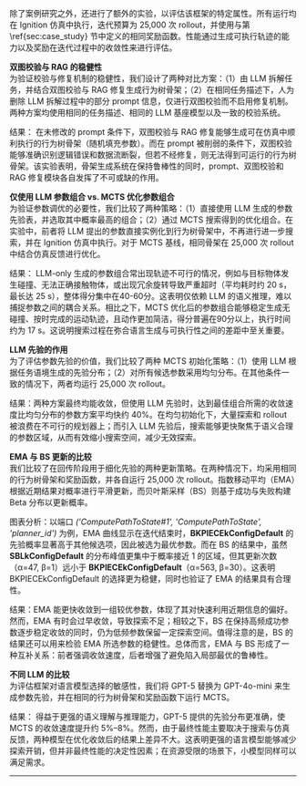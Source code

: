 
除了案例研究之外，还进行了额外的实验，以评估该框架的特定属性。所有运行均在 Ignition 仿真中执行，迭代预算为 25,000 次 rollout，并使用与第 \ref{sec:case_study} 节中定义的相同奖励函数。性能通过生成可执行轨迹的能力以及奖励在迭代过程中的收敛性来进行评估。

**双图校验与 RAG 的稳健性**  
为验证校验与修复机制的稳健性，我们设计了两种对比方案：（1）由 LLM 拆解任务，并结合双图校验与 RAG 修复生成行为树骨架；（2）在相同任务描述下，人为删除 LLM 拆解过程中的部分 prompt 信息，仅进行双图校验而不启用修复机制。两种方案均使用相同的任务描述、相同的 LLM 基座模型以及一致的校验系统。

结果： 在未修改的 prompt 条件下，双图校验与 RAG 修复能够生成可在仿真中顺利执行的行为树骨架（随机填充参数）。而在 prompt 被削弱的条件下，双图校验能够准确识别逻辑错误和数据流断裂，但若不经修复，则无法得到可运行的行为树骨架。该实验表明，骨架生成系统在保持鲁棒性的同时，prompt、双图校验和 RAG 修复模块各自发挥了不可或缺的作用。

**仅使用 LLM 参数组合 vs. MCTS 优化参数组合**  
为验证参数调优的必要性，我们比较了两种策略：（1）直接使用 LLM 生成的参数先验表，并选取其中概率最高的组合；（2）通过 MCTS 搜索得到的优化组合。在实验中，前者将 LLM 提出的参数直接实例化到行为树骨架中，不再进行进一步搜索，并在 Ignition 仿真中执行。对于 MCTS 基线，相同骨架在 25,000 次 rollout 中结合仿真反馈进行优化。

结果： LLM-only 生成的参数组合常出现轨迹不可行的情况，例如与目标物体发生碰撞、无法正确接触物体，或出现冗余旋转导致严重超时（平均耗时约 20 s，最长达 25 s），整体得分集中在40-60分。这表明仅依赖 LLM 的语义推理，难以捕捉参数之间的耦合关系。相比之下，MCTS 优化后的参数组合能够稳定生成无碰撞、按时完成的运动轨迹，且动作更加简洁，得分普遍在90分以上，执行时间约为 17 s。这说明搜索过程在弥合语言生成与可执行性之间的差距中至关重要。

**LLM 先验的作用**  
为了评估参数先验的价值，我们比较了两种 MCTS 初始化策略：（1）使用 LLM 根据任务语境生成的先验分布；（2）对所有候选参数采用均匀分布。在其他条件一致的情况下，两者均运行 25,000 次 rollout。

结果：两种方案最终均能收敛，但使用 LLM 先验时，达到最佳组合所需的收敛速度比均匀分布的参数方案平均快约 40%。在均匀初始化下，大量探索和 rollout 被浪费在不可行的规划器上；而引入 LLM 先验后，搜索能够更快聚焦于语义合理的参数区域，从而有效缩小搜索空间，减少无效探索。


**EMA 与 BS 更新的比较**  
我们比较了在回传阶段用于细化先验的两种更新策略。在两种情况下，均采用相同的行为树骨架和奖励函数，并各自运行 25,000 次 rollout。指数移动平均（EMA）根据近期结果对概率进行平滑更新，而贝叶斯采样（BS）则基于成功与失败构建 Beta 分布以更新概率。

图表分析：以端口 _('ComputePathToState#1', 'ComputePathToState', 'planner_id')_ 为例，EMA 曲线显示在迭代结束时，**BKPIECEkConfigDefault** 的先验概率显著高于其他候选项，因此被选为最优参数。而在 BS 的结果中，虽然 **SBLkConfigDefault** 的分布峰值更集中于概率接近 1 的区域，但其更新次数（α=47, β=1）远小于 **BKPIECEkConfigDefault**（α=563, β=30）。这表明 BKPIECEkConfigDefault 的选择更为稳健，同时也验证了 EMA 的结果具有合理性。


结果：EMA 能更快收敛到一组较优参数，体现了其对快速利用近期信息的偏好。然而，EMA 有时会过早收敛，导致探索不足；相较之下，BS 在保持高频成功参数逐步稳定收敛的同时，仍为低频参数保留一定探索空间。值得注意的是，BS 的结果还可以用来检验 EMA 所选参数的稳健性。总体而言，EMA 与 BS 形成了一种互补关系：前者强调收敛速度，后者增强了避免陷入局部最优的鲁棒性。




**不同 LLM 的比较**  
为评估框架对语言模型选择的敏感性，我们将 GPT-5 替换为 GPT-4o-mini 来生成参数先验，并在相同的行为树骨架和奖励函数下运行 MCTS。

结果： 得益于更强的语义理解与推理能力，GPT-5 提供的先验分布更准确，使 MCTS 的收敛速度提升约 5%–8%。然而，由于最终性能主要取决于搜索与仿真反馈，两种模型在优化收敛后的结果上差异不大。这表明更强的语言模型能够减少探索开销，但并非最终性能的决定性因素；在资源受限的场景下，小模型同样可以满足需求。

---